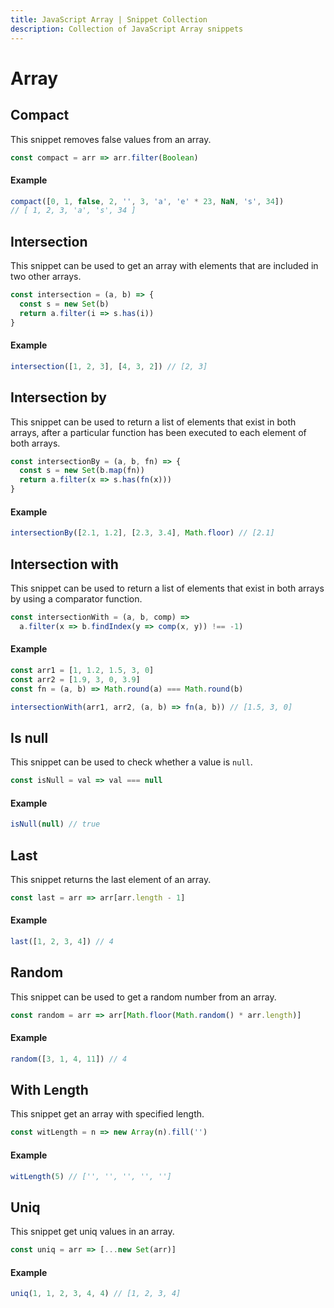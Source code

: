 ```yaml
---
title: JavaScript Array | Snippet Collection
description: Collection of JavaScript Array snippets
---
```


# Array

## Compact

This snippet removes false values from an array.

```js
const compact = arr => arr.filter(Boolean)
```

#### Example

```js
compact([0, 1, false, 2, '', 3, 'a', 'e' * 23, NaN, 's', 34])
// [ 1, 2, 3, 'a', 's', 34 ]
```

## Intersection

This snippet can be used to get an array with elements that are included in two other arrays.

```js
const intersection = (a, b) => {
  const s = new Set(b)
  return a.filter(i => s.has(i))
}
```

#### Example

```js
intersection([1, 2, 3], [4, 3, 2]) // [2, 3]
```

## Intersection by

This snippet can be used to return a list of elements that exist in both arrays, after a particular function has been executed to each element of both arrays.

```js
const intersectionBy = (a, b, fn) => {
  const s = new Set(b.map(fn))
  return a.filter(x => s.has(fn(x)))
}
```

#### Example

```js
intersectionBy([2.1, 1.2], [2.3, 3.4], Math.floor) // [2.1]
```

## Intersection with

This snippet can be used to return a list of elements that exist in both arrays by using a comparator function.

```js
const intersectionWith = (a, b, comp) =>
  a.filter(x => b.findIndex(y => comp(x, y)) !== -1)
```

#### Example

```js
const arr1 = [1, 1.2, 1.5, 3, 0]
const arr2 = [1.9, 3, 0, 3.9]
const fn = (a, b) => Math.round(a) === Math.round(b)

intersectionWith(arr1, arr2, (a, b) => fn(a, b)) // [1.5, 3, 0]
```

## Is null

This snippet can be used to check whether a value is `null`.

```js
const isNull = val => val === null
```

#### Example

```js
isNull(null) // true
```

## Last

This snippet returns the last element of an array.

```js
const last = arr => arr[arr.length - 1]
```

#### Example

```js
last([1, 2, 3, 4]) // 4
```

## Random

This snippet can be used to get a random number from an array.

```js
const random = arr => arr[Math.floor(Math.random() * arr.length)]
```

#### Example

```js
random([3, 1, 4, 11]) // 4
```

## With Length

This snippet get an array with specified length.

```js
const witLength = n => new Array(n).fill('')
```

#### Example

```js
witLength(5) // ['', '', '', '', '']
```

## Uniq

This snippet get uniq values in an array.

```js
const uniq = arr => [...new Set(arr)]
```

#### Example

```js
uniq(1, 1, 2, 3, 4, 4) // [1, 2, 3, 4]
```

